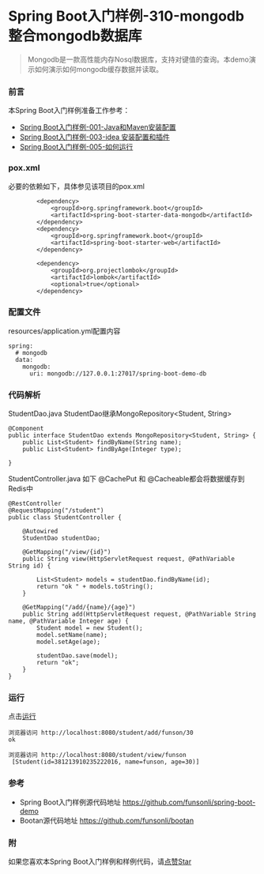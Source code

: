 # Spring Boot入门样例-310-mongodb整合mongodb数据库

> Mongodb是一款高性能内存Nosql数据库，支持对键值的查询。本demo演示如何演示如何mongodb缓存数据并读取。

### 前言

本Spring Boot入门样例准备工作参考：

- [Spring Boot入门样例-001-Java和Maven安装配置](https://github.com/funsonli/spring-boot-demo/blob/master/doc/spring-boot-demo-001-java.md)
- [Spring Boot入门样例-003-idea 安装配置和插件](https://github.com/funsonli/spring-boot-demo/blob/master/doc/spring-boot-demo-003-idea.md)
- [Spring Boot入门样例-005-如何运行](https://github.com/funsonli/spring-boot-demo/blob/master/doc/spring-boot-demo-005-run.md)

### pox.xml
必要的依赖如下，具体参见该项目的pox.xml
```
        <dependency>
            <groupId>org.springframework.boot</groupId>
            <artifactId>spring-boot-starter-data-mongodb</artifactId>
        </dependency>
        <dependency>
            <groupId>org.springframework.boot</groupId>
            <artifactId>spring-boot-starter-web</artifactId>
        </dependency>

        <dependency>
            <groupId>org.projectlombok</groupId>
            <artifactId>lombok</artifactId>
            <optional>true</optional>
        </dependency>
```

### 配置文件

resources/application.yml配置内容
```
spring:
  # mongodb
  data:
    mongodb:
      uri: mongodb://127.0.0.1:27017/spring-boot-demo-db

```

### 代码解析

StudentDao.java StudentDao继承MongoRepository<Student, String>
```
@Component
public interface StudentDao extends MongoRepository<Student, String> {
    public List<Student> findByName(String name);
    public List<Student> findByAge(Integer type);

}
```

StudentController.java 如下 @CachePut 和 @Cacheable都会将数据缓存到Redis中
``` 
@RestController
@RequestMapping("/student")
public class StudentController {

    @Autowired
    StudentDao studentDao;

    @GetMapping("/view/{id}")
    public String view(HttpServletRequest request, @PathVariable String id) {

        List<Student> models = studentDao.findByName(id);
        return "ok " + models.toString();
    }

    @GetMapping("/add/{name}/{age}")
    public String add(HttpServletRequest request, @PathVariable String name, @PathVariable Integer age) {
        Student model = new Student();
        model.setName(name);
        model.setAge(age);

        studentDao.save(model);
        return "ok";
    }
}

```

### 运行

点击[运行](https://github.com/funsonli/spring-boot-demo/blob/master/doc/spring-boot-demo-005-run.md)

```
浏览器访问 http://localhost:8080/student/add/funson/30
ok

浏览器访问 http://localhost:8080/student/view/funson
 [Student(id=381213910235222016, name=funson, age=30)]
```


### 参考
- Spring Boot入门样例源代码地址 https://github.com/funsonli/spring-boot-demo
- Bootan源代码地址 https://github.com/funsonli/bootan


### 附
如果您喜欢本Spring Boot入门样例和样例代码，请[点赞Star](https://github.com/funsonli/spring-boot-demo)

